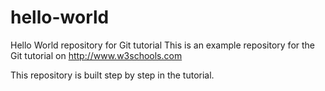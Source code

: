 # hello-world
Hello World repository for Git tutorial
This is an example repository for the Git tutorial on http://www.w3schools.com

This repository is built step by step in the tutorial.